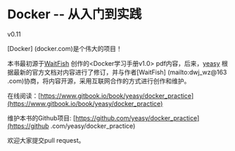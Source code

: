 Docker -- 从入门到实践
===============

v0.11

[Docker] (docker.com)是个伟大的项目！

本书最初源于[WaitFish](mailto:dwj_wz@163.com)
创作的<Docker学习手册v1.0> pdf内容，后来，[yeasy](github.com/yeasy)
根据最新的官方文档对内容进行了修订，并与作者[WaitFish]
(mailto:dwj_wz@163
.com)协商，将内容开源，采用互联网合作的方式进行创作和维护。

在线阅读：[https://www.gitbook.io/book/yeasy/docker_practice](https://www.gitbook.io/book/yeasy/docker_practice)

维护本书的Github项目: [https://github.com/yeasy/docker_practice](https://github
.com/yeasy/docker_practice)

欢迎大家提交pull request。
